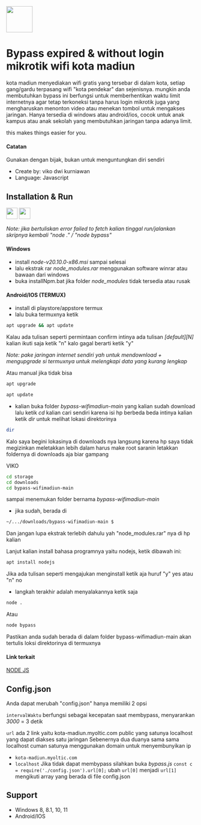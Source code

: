 
<img src="https://upload.wikimedia.org/wikipedia/commons/e/ec/Lambang_Kota_Madiun.png" width="70">

# Bypass expired & without login mikrotik wifi kota madiun
kota madiun menyediakan wifi gratis yang tersebar di dalam kota, setiap gang/gardu terpasang wifi "kota pendekar" dan sejenisnya. mungkin anda membutuhkan bypass ini berfungsi untuk memberhentikan waktu limit internetnya agar tetap terkoneksi tanpa harus login mikrotik juga yang mengharuskan menonton video atau menekan tombol untuk mengakses jaringan. Hanya tersedia di windows atau android/ios, cocok untuk anak kampus atau anak sekolah yang membutuhkan jaringan tanpa adanya limit.

this makes things easier for you.

#### Catatan
Gunakan dengan bijak, bukan untuk menguntungkan diri sendiri

- Create by: viko dwi kurniawan
- Language: Javascript

## Installation & Run
<div>
 <img src="https://cdn.icon-icons.com/icons2/2235/PNG/512/windows_os_logo_icon_134674.png" width="30">
<img src="https://upload.wikimedia.org/wikipedia/commons/f/f3/Termux_2.png" width="30">
</div>

*Note: jika bertuliskan error failed to fetch kalian tinggal run/jalankan skripnya kembali "node ." / "node bypass"*

#### Windows
- install *node-v20.10.0-x86.msi* sampai selesai
- lalu ekstrak rar  *node_modules.rar* menggunakan software winrar atau bawaan dari windows
- buka installNpm.bat jika folder *node_modules* tidak tersedia atau rusak

#### Android/IOS (TERMUX)
- install di playstore/appstore termux
- lalu buka termuxnya ketik
``` bash
apt upgrade && apt update
```
Kalau ada tulisan seperti permintaan confirm intinya ada tulisan *[default][N]* kalian ikuti saja ketik "n" kalo gagal berarti ketik "y"

*Note: pake jaringan internet sendiri yah untuk mendownload + mengupgrade si termuxnya untuk melengkapi data yang kurang lengkap*

Atau manual jika tidak bisa
``` bash
apt upgrade
```
``` bash
apt update
```
- kalian buka folder *bypass-wifimadiun-main* yang kalian sudah download lalu ketik *cd* kalian cari sendiri karena isi hp berbeda beda intinya kalian ketik *dir* untuk melihat lokasi direktorinya
``` bash
dir
```
Kalo saya begini lokasinya di downloads nya langsung karena hp saya tidak megizinkan meletakkan lebih dalam harus make root saranin letakkan foldernya di downloads aja biar gampang

VIKO
``` bash
cd storage
cd downloads
cd bypass-wifimadiun-main
```
sampai menemukan folder bernama *bypass-wifimadiun-main*
- jika sudah,  berada di
``` bash
~/.../downloads/bypass-wifimadiun-main $
```
Dan jangan lupa ekstrak terlebih dahulu yah "node_modules.rar" nya di hp kalian

Lanjut kalian install bahasa programnya yaitu nodejs, ketik dibawah ini:
``` bash
apt install nodejs
```
Jika ada tulisan seperti mengajukan menginstall ketik aja huruf "y" yes atau "n" no
- langkah terakhir adalah menyalakannya ketik saja
``` bash
node .
```
Atau
``` bash
node bypass
```
Pastikan anda sudah berada di dalam folder bypass-wifimadiun-main akan tertulis loksi direktorinya di termuxnya

#### Link terkait
[NODE JS](https://nodejs.org/en)
## Config.json
Anda dapat merubah "config.json" hanya memiliki 2 opsi

`intervalWaktu` berfungsi sebagai kecepatan saat membypass, menyarankan *3000* = 3 detik

`url` ada 2 link yaitu kota-madiun.myoltic.com public yang satunya localhost yang dapat diakses satu jaringan
Sebenernya dua duanya sama sama localhost cuman satunya menggunakan domain untuk menyembunyikan ip

- `kota-madiun.myoltic.com`
- `localhost`
 Jika tidak dapat membypass silahkan buka *bypass.js* `const c = require('./config.json').url[0];` ubah `url[0]` menjadi `url[1]` mengikuti array yang berada di file config.json 


## Support
- Windows 8, 8.1, 10, 11
- Android/IOS


